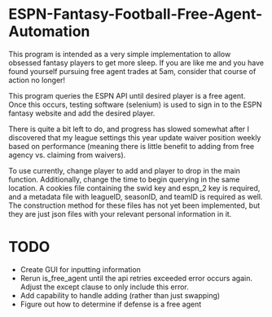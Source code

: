 # ESPN-Fantasy-Football-Free-Agent-Automation

This program is intended as a very simple implementation to allow obsessed fantasy players to get more sleep. If you are like me and you have found yourself pursuing free agent trades at 5am, consider that course of action no longer! 

This program queries the ESPN API until desired player is a free agent. Once this occurs, testing software (selenium) is used to sign in to the ESPN fantasy website and add the desired player.

There is quite a bit left to do, and progress has slowed somewhat after I discovered that my league settings this year update waiver position weekly based on performance (meaning there is little benefit to adding from free agency vs. claiming from waivers). 

To use currently, change player to add and player to drop in the main function. Additionally, change the time to begin querying in the same location. A cookies file containing the swid key and espn_2 key is required, and a metadata file with leagueID, seasonID, and teamID is required as well. The construction method for these files has not yet been implemented, but they are just json files with your relevant personal information in it. 

# TODO
- Create GUI for inputting information
- Rerun is_free_agent until the api retries exceeded error occurs again.
  Adjust the except clause to only include this error.
- Add capability to handle adding (rather than just swapping)
- Figure out how to determine if defense is a free agent
